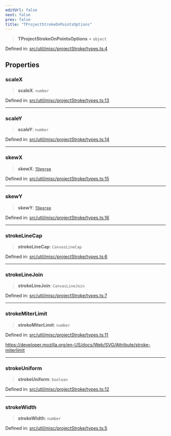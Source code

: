 ```yaml
---
editUrl: false
next: false
prev: false
title: "TProjectStrokeOnPointsOptions"
---
```


> **TProjectStrokeOnPointsOptions** = `object`

Defined in: [src/util/misc/projectStroke/types.ts:4](https://github.com/fabricjs/fabric.js/blob/8206f10a405480a7ba988ff6cfdde6412c1f13f8/src/util/misc/projectStroke/types.ts#L4)

## Properties

### scaleX

> **scaleX**: `number`

Defined in: [src/util/misc/projectStroke/types.ts:13](https://github.com/fabricjs/fabric.js/blob/8206f10a405480a7ba988ff6cfdde6412c1f13f8/src/util/misc/projectStroke/types.ts#L13)

***

### scaleY

> **scaleY**: `number`

Defined in: [src/util/misc/projectStroke/types.ts:14](https://github.com/fabricjs/fabric.js/blob/8206f10a405480a7ba988ff6cfdde6412c1f13f8/src/util/misc/projectStroke/types.ts#L14)

***

### skewX

> **skewX**: [`TDegree`](/api/type-aliases/tdegree/)

Defined in: [src/util/misc/projectStroke/types.ts:15](https://github.com/fabricjs/fabric.js/blob/8206f10a405480a7ba988ff6cfdde6412c1f13f8/src/util/misc/projectStroke/types.ts#L15)

***

### skewY

> **skewY**: [`TDegree`](/api/type-aliases/tdegree/)

Defined in: [src/util/misc/projectStroke/types.ts:16](https://github.com/fabricjs/fabric.js/blob/8206f10a405480a7ba988ff6cfdde6412c1f13f8/src/util/misc/projectStroke/types.ts#L16)

***

### strokeLineCap

> **strokeLineCap**: `CanvasLineCap`

Defined in: [src/util/misc/projectStroke/types.ts:6](https://github.com/fabricjs/fabric.js/blob/8206f10a405480a7ba988ff6cfdde6412c1f13f8/src/util/misc/projectStroke/types.ts#L6)

***

### strokeLineJoin

> **strokeLineJoin**: `CanvasLineJoin`

Defined in: [src/util/misc/projectStroke/types.ts:7](https://github.com/fabricjs/fabric.js/blob/8206f10a405480a7ba988ff6cfdde6412c1f13f8/src/util/misc/projectStroke/types.ts#L7)

***

### strokeMiterLimit

> **strokeMiterLimit**: `number`

Defined in: [src/util/misc/projectStroke/types.ts:11](https://github.com/fabricjs/fabric.js/blob/8206f10a405480a7ba988ff6cfdde6412c1f13f8/src/util/misc/projectStroke/types.ts#L11)

https://developer.mozilla.org/en-US/docs/Web/SVG/Attribute/stroke-miterlimit

***

### strokeUniform

> **strokeUniform**: `boolean`

Defined in: [src/util/misc/projectStroke/types.ts:12](https://github.com/fabricjs/fabric.js/blob/8206f10a405480a7ba988ff6cfdde6412c1f13f8/src/util/misc/projectStroke/types.ts#L12)

***

### strokeWidth

> **strokeWidth**: `number`

Defined in: [src/util/misc/projectStroke/types.ts:5](https://github.com/fabricjs/fabric.js/blob/8206f10a405480a7ba988ff6cfdde6412c1f13f8/src/util/misc/projectStroke/types.ts#L5)
